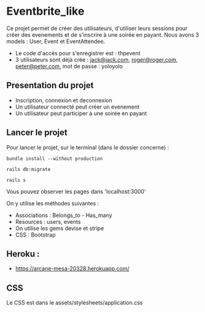 # Eventbrite_like

Ce projet permet de créer des utilisateurs, d'utiliser leurs sessions pour créer des evenements et de s'inscrire à une soirée en payant.
Nous avons 3 models : User, Event et EventAttendee.

* Le code d'accès pour s'enregistrer est : thpevent
* 3 utilisateurs sont déjà crée : jack@jack.com, roger@roger.com, peter@peter.com, mot de passe : yoloyolo

## Presentation du projet
* Inscription, connexion et deconnexion
* Un utilisateur connecté peut créer un evenement
* Un utilisateur peut participer à une soirée en payant

## Lancer le projet
Pour lancer le projet, sur le terminal (dans le dossier concerne) :
```
bundle install --without production
```

```
rails db:migrate
```

```
rails s
```

Vous pouvez observer les pages dans 'localhost:3000'

On y utilise les méthodes suivantes :

* Associations : Belongs_to - Has_many
* Resources : users, events
* On utilise les gems devise et stripe
* CSS : Bootstrap

## Heroku :
* https://arcane-mesa-20328.herokuapp.com/

## CSS
Le CSS est dans le assets/stylesheets/application.css
